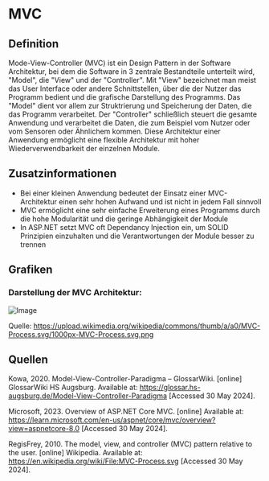 # MVC

## Definition

Mode-View-Controller (MVC) ist ein Design Pattern in der Software Architektur, bei dem die Software in 3 zentrale Bestandteile unterteilt wird, "Model", die "View" und der "Controller".
Mit "View" bezeichnet man meist das User Interface oder andere Schnittstellen, über die der Nutzer das Programm bedient und die grafische Darstellung des Programms.
Das "Model" dient vor allem zur Struktrierung und Speicherung der Daten, die das Programm verarbeitet.
Der "Controller" schließlich steuert die gesamte Anwendung und verarbeitet die Daten, die zum Beispiel vom Nutzer oder vom Sensoren oder Ähnlichem kommen.
Diese Architektur einer Anwendung ermöglicht eine flexible Architektur mit hoher Wiederverwendbarkeit der einzelnen Module.

## Zusatzinformationen

- Bei einer kleinen Anwendung bedeutet der Einsatz einer MVC-Architektur einen sehr hohen Aufwand und ist nicht in jedem Fall sinnvoll
- MVC ermöglicht eine sehr einfache Erweiterung eines Programms durch die hohe Modularität und die geringe Abhängigkeit der Module
- In ASP.NET setzt MVC oft Dependancy Injection ein, um SOLID Prinzipien einzuhalten und die Verantwortungen der Module besser zu trennen

## Grafiken

### Darstellung der MVC Architektur:

![Image](https://upload.wikimedia.org/wikipedia/commons/thumb/a/a0/MVC-Process.svg/1000px-MVC-Process.svg.png)

Quelle: https://upload.wikimedia.org/wikipedia/commons/thumb/a/a0/MVC-Process.svg/1000px-MVC-Process.svg.png

## Quellen

Kowa, 2020. Model-View-Controller-Paradigma – GlossarWiki. [online] GlossarWiki HS Augsburg. Available at: <https://glossar.hs-augsburg.de/Model-View-Controller-Paradigma> [Accessed 30 May 2024].

Microsoft, 2023. Overview of ASP.NET Core MVC. [online] Available at: <https://learn.microsoft.com/en-us/aspnet/core/mvc/overview?view=aspnetcore-8.0> [Accessed 30 May 2024].

RegisFrey, 2010. The model, view, and controller (MVC) pattern relative to the user. [online] Wikipedia. Available at: <https://en.wikipedia.org/wiki/File:MVC-Process.svg> [Accessed 30 May 2024].